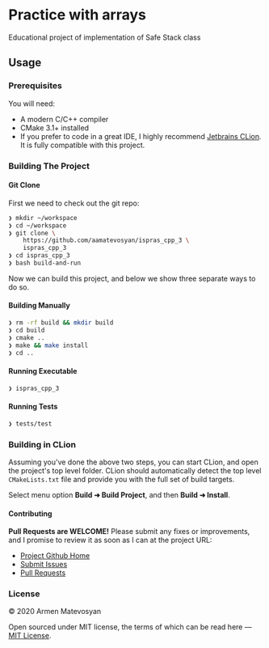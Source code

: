 # Practice with arrays
Educational project of implementation of Safe Stack class

## Usage

### Prerequisites

You will need:

 * A modern C/C++ compiler
 * CMake 3.1+ installed
 * If you prefer to code in a great IDE, I highly recommend [Jetbrains CLion](https://www.jetbrains.com/clion/). It is fully compatible with this project.

### Building The Project

#### Git Clone

First we need to check out the git repo:

```bash
❯ mkdir ~/workspace
❯ cd ~/workspace
❯ git clone \
    https://github.com/aamatevosyan/ispras_cpp_3 \
    ispras_cpp_3
❯ cd ispras_cpp_3
❯ bash build-and-run
```

Now we can build this project, and below we show three separate ways to do so.

#### Building Manually

```bash
❯ rm -rf build && mkdir build
❯ cd build
❯ cmake ..
❯ make && make install
❯ cd ..
```

#### Running  Executable

```bash
❯ ispras_cpp_3
``` 

#### Running  Tests

```bash
❯ tests/test
``` 

### Building in CLion

Assuming you've done the above two steps, you can start CLion, and open the project's top level folder. CLion should automatically detect the top level `CMakeLists.txt` file and provide you with the full set of build targets.

Select menu option **Build   ➜ Build Project**, and then **Build ➜ Install**.

#### Contributing

**Pull Requests are WELCOME!** Please submit any fixes or improvements, and I promise to review it as soon as I can at the project URL:

 * [Project Github Home](https://github.com/aamatevosyan/ispras_cpp_3)
 * [Submit Issues](https://github.com/aamatevosyan/ispras_cpp_3/issues)
 * [Pull Requests](https://github.com/aamatevosyan/ispras_cpp_3/pulls)

### License

&copy; 2020 Armen Matevosyan

Open sourced under MIT license, the terms of which can be read here — [MIT License](http://opensource.org/licenses/MIT).
